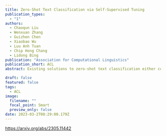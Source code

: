 ```yaml
---
title: Zero-Shot Text Classification via Self-Supervised Tuning
publication_types:
  - "1"
authors:
  - Chaoqun Liu
  - Wenxuan Zhang
  - Guizhen Chen
  - Xiaobao Wu
  - Luu Anh Tuan
  - Chip Hong Chang
  - Lidong Bing
publication: "Association for Computational Linguistics"
publication_short: ACL
abstract: Existing solutions to zero-shot text classification either conduct prompting with pre-trained language models, which is sensitive to the choices of templates, or rely on large-scale annotated data of relevant tasks for meta-tuning. In this work, we propose a new paradigm based on self-supervised learning to solve zero-shot text classification tasks by tuning the language models with unlabeled data, called self-supervised tuning. By exploring the inherent structure of free texts, we propose a new learning objective called first sentence prediction to bridge the gap between unlabeled data and text classification tasks. After tuning the model to learn to predict the first sentence in a paragraph based on the rest, the model is able to conduct zero-shot inference on unseen tasks such as topic classification and sentiment analysis. Experimental results show that our model outperforms the state-of-the-art baselines on 7 out of 10 tasks. Moreover, the analysis reveals that our model is less sensitive to the prompt design.

draft: false
featured: false
tags:
  - ACL
image:
  filename: ""
  focal_point: Smart
  preview_only: false
date: 2023-03-2T08:29:00.179Z
---
```

https://arxiv.org/abs/2305.11442